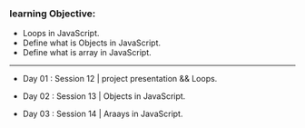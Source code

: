 
### learning Objective:
- Loops in JavaScript.
- Define what is Objects in JavaScript.
- Define what is array in JavaScript.
______________________________________________________________________________________

- Day 01 : Session 12 | project presentation && Loops.

- Day 02 : Session 13 | Objects in JavaScript.

- Day 03 : Session 14 | Araays in JavaScript.
